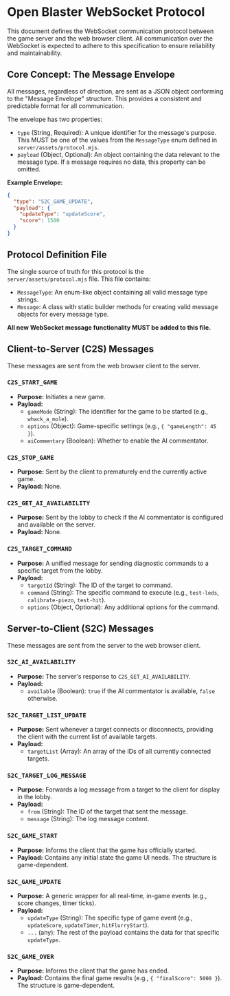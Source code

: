 # Open Blaster WebSocket Protocol

This document defines the WebSocket communication protocol between the game server and the web browser client. All communication over the WebSocket is expected to adhere to this specification to ensure reliability and maintainability.

## Core Concept: The Message Envelope

All messages, regardless of direction, are sent as a JSON object conforming to the "Message Envelope" structure. This provides a consistent and predictable format for all communication.

The envelope has two properties:

-   `type` (String, Required): A unique identifier for the message's purpose. This MUST be one of the values from the `MessageType` enum defined in `server/assets/protocol.mjs`.
-   `payload` (Object, Optional): An object containing the data relevant to the message type. If a message requires no data, this property can be omitted.

**Example Envelope:**

```json
{
  "type": "S2C_GAME_UPDATE",
  "payload": {
    "updateType": "updateScore",
    "score": 1500
  }
}
```

## Protocol Definition File

The single source of truth for this protocol is the `server/assets/protocol.mjs` file. This file contains:

-   `MessageType`: An enum-like object containing all valid message type strings.
-   `Message`: A class with static builder methods for creating valid message objects for every message type.

**All new WebSocket message functionality MUST be added to this file.**

## Client-to-Server (C2S) Messages

These messages are sent from the web browser client to the server.

### `C2S_START_GAME`

-   **Purpose:** Initiates a new game.
-   **Payload:**
    -   `gameMode` (String): The identifier for the game to be started (e.g., `whack_a_mole`).
    -   `options` (Object): Game-specific settings (e.g., `{ "gameLength": 45 }`).
    -   `aiCommentary` (Boolean): Whether to enable the AI commentator.

### `C2S_STOP_GAME`

-   **Purpose:** Sent by the client to prematurely end the currently active game.
-   **Payload:** None.

### `C2S_GET_AI_AVAILABILITY`

-   **Purpose:** Sent by the lobby to check if the AI commentator is configured and available on the server.
-   **Payload:** None.

### `C2S_TARGET_COMMAND`

-   **Purpose:** A unified message for sending diagnostic commands to a specific target from the lobby.
-   **Payload:**
    -   `targetId` (String): The ID of the target to command.
    -   `command` (String): The specific command to execute (e.g., `test-leds`, `calibrate-piezo`, `test-hit`).
    -   `options` (Object, Optional): Any additional options for the command.

## Server-to-Client (S2C) Messages

These messages are sent from the server to the web browser client.

### `S2C_AI_AVAILABILITY`

-   **Purpose:** The server's response to `C2S_GET_AI_AVAILABILITY`.
-   **Payload:**
    -   `available` (Boolean): `true` if the AI commentator is available, `false` otherwise.

### `S2C_TARGET_LIST_UPDATE`

-   **Purpose:** Sent whenever a target connects or disconnects, providing the client with the current list of available targets.
-   **Payload:**
    -   `targetList` (Array<String>): An array of the IDs of all currently connected targets.

### `S2C_TARGET_LOG_MESSAGE`

-   **Purpose:** Forwards a log message from a target to the client for display in the lobby.
-   **Payload:**
    -   `from` (String): The ID of the target that sent the message.
    -   `message` (String): The log message content.

### `S2C_GAME_START`

-   **Purpose:** Informs the client that the game has officially started.
-   **Payload:** Contains any initial state the game UI needs. The structure is game-dependent.

### `S2C_GAME_UPDATE`

-   **Purpose:** A generic wrapper for all real-time, in-game events (e.g., score changes, timer ticks).
-   **Payload:**
    -   `updateType` (String): The specific type of game event (e.g., `updateScore`, `updateTimer`, `hitFlurryStart`).
    -   `...` (any): The rest of the payload contains the data for that specific `updateType`.

### `S2C_GAME_OVER`

-   **Purpose:** Informs the client that the game has ended.
-   **Payload:** Contains the final game results (e.g., `{ "finalScore": 5000 }`). The structure is game-dependent.

